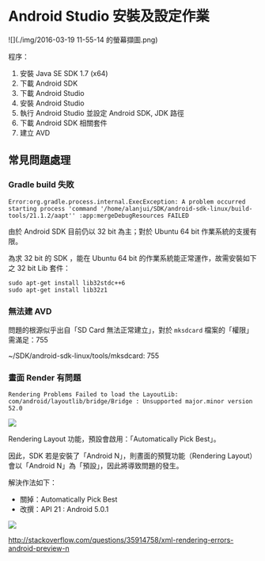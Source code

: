 # Android Studio 安裝及設定作業

![](./img/2016-03-19 11-55-14 的螢幕擷圖.png)


程序：
 1. 安裝 Java SE SDK 1.7 (x64)
 2. 下載 Android SDK
 3. 下載 Android Studio
 4. 安裝 Android Studio
 5. 執行 Android Studio 並設定 Android SDK, JDK 路徑
 6. 下載 Android SDK 相關套件
 7. 建立 AVD




 ## 常見問題處理

### Gradle build 失敗

```
Error:org.gradle.process.internal.ExecException: A problem occurred starting process 'command '/home/alanjui/SDK/android-sdk-linux/build-tools/21.1.2/aapt'' :app:mergeDebugResources FAILED
```

由於 Android SDK 目前仍以 32 bit 為主；對於 Ubuntu 64 bit 作業系統的支援有限。

為求 32 bit 的 SDK ，能在 Ubuntu 64 bit 的作業系統能正常運作，故需安裝如下之 32 bit Lib 套件：

```
sudo apt-get install lib32stdc++6
sudo apt-get install lib32z1
```

### 無法建 AVD

問題的根源似乎出自「SD Card 無法正常建立」，對於 `mksdcard` 檔案的「權限」需滿足：755

~/SDK/android-sdk-linux/tools/mksdcard: 755

### 晝面 Render 有問題

```
Rendering Problems Failed to load the LayoutLib: com/android/layoutlib/bridge/Bridge : Unsupported major.minor version 52.0
```

![](http://i.stack.imgur.com/PabMN.jpg)

Rendering Layout 功能，預設會啟用：「Automatically Pick Best」。

因此，SDK 若是安裝了「Android N」，則晝面的預覽功能（Rendering Layout）會以「Android N」為「預設」，因此將導致問題的發生。

解決作法如下：

 * 關掉：Automatically Pick Best
 * 改撰：API 21 : Android 5.0.1

![](http://i.stack.imgur.com/3HF0n.png)

http://stackoverflow.com/questions/35914758/xml-rendering-errors-android-preview-n
